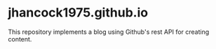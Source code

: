 # jhancock1975.github.io
This repository implements a blog using Github's rest API for creating content.
